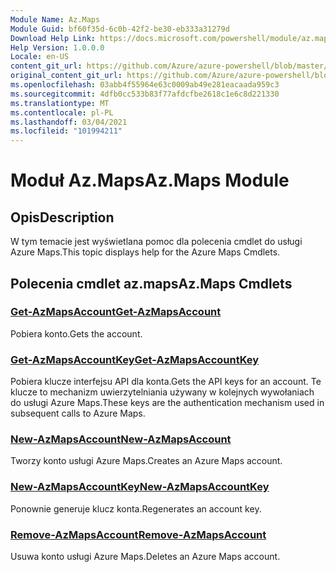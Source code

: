 ```yaml
---
Module Name: Az.Maps
Module Guid: bf60f35d-6c0b-42f2-be30-eb333a31279d
Download Help Link: https://docs.microsoft.com/powershell/module/az.maps
Help Version: 1.0.0.0
Locale: en-US
content_git_url: https://github.com/Azure/azure-powershell/blob/master/src/Maps/Maps/help/Az.Maps.md
original_content_git_url: https://github.com/Azure/azure-powershell/blob/master/src/Maps/Maps/help/Az.Maps.md
ms.openlocfilehash: 03abb4f55964e63c0009ab49e281eacaada959c3
ms.sourcegitcommit: 4dfb0cc533b83f77afdcfbe2618c1e6c8d221330
ms.translationtype: MT
ms.contentlocale: pl-PL
ms.lasthandoff: 03/04/2021
ms.locfileid: "101994211"
---
```

# <span data-ttu-id="ada7f-101">Moduł Az.Maps</span><span class="sxs-lookup"><span data-stu-id="ada7f-101">Az.Maps Module</span></span>
## <span data-ttu-id="ada7f-102">Opis</span><span class="sxs-lookup"><span data-stu-id="ada7f-102">Description</span></span>
<span data-ttu-id="ada7f-103">W tym temacie jest wyświetlana pomoc dla polecenia cmdlet do usługi Azure Maps.</span><span class="sxs-lookup"><span data-stu-id="ada7f-103">This topic displays help for the Azure Maps Cmdlets.</span></span>

## <span data-ttu-id="ada7f-104">Polecenia cmdlet az.maps</span><span class="sxs-lookup"><span data-stu-id="ada7f-104">Az.Maps Cmdlets</span></span>
### [<span data-ttu-id="ada7f-105">Get-AzMapsAccount</span><span class="sxs-lookup"><span data-stu-id="ada7f-105">Get-AzMapsAccount</span></span>](Get-AzMapsAccount.md)
<span data-ttu-id="ada7f-106">Pobiera konto.</span><span class="sxs-lookup"><span data-stu-id="ada7f-106">Gets the account.</span></span>

### [<span data-ttu-id="ada7f-107">Get-AzMapsAccountKey</span><span class="sxs-lookup"><span data-stu-id="ada7f-107">Get-AzMapsAccountKey</span></span>](Get-AzMapsAccountKey.md)
<span data-ttu-id="ada7f-108">Pobiera klucze interfejsu API dla konta.</span><span class="sxs-lookup"><span data-stu-id="ada7f-108">Gets the API keys for an account.</span></span>
<span data-ttu-id="ada7f-109">Te klucze to mechanizm uwierzytelniania używany w kolejnych wywołaniach do usługi Azure Maps.</span><span class="sxs-lookup"><span data-stu-id="ada7f-109">These keys are the authentication mechanism used in subsequent calls to Azure Maps.</span></span>

### [<span data-ttu-id="ada7f-110">New-AzMapsAccount</span><span class="sxs-lookup"><span data-stu-id="ada7f-110">New-AzMapsAccount</span></span>](New-AzMapsAccount.md)
<span data-ttu-id="ada7f-111">Tworzy konto usługi Azure Maps.</span><span class="sxs-lookup"><span data-stu-id="ada7f-111">Creates an Azure Maps account.</span></span>

### [<span data-ttu-id="ada7f-112">New-AzMapsAccountKey</span><span class="sxs-lookup"><span data-stu-id="ada7f-112">New-AzMapsAccountKey</span></span>](New-AzMapsAccountKey.md)
<span data-ttu-id="ada7f-113">Ponownie generuje klucz konta.</span><span class="sxs-lookup"><span data-stu-id="ada7f-113">Regenerates an account key.</span></span>

### [<span data-ttu-id="ada7f-114">Remove-AzMapsAccount</span><span class="sxs-lookup"><span data-stu-id="ada7f-114">Remove-AzMapsAccount</span></span>](Remove-AzMapsAccount.md)
<span data-ttu-id="ada7f-115">Usuwa konto usługi Azure Maps.</span><span class="sxs-lookup"><span data-stu-id="ada7f-115">Deletes an Azure Maps account.</span></span>


